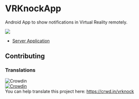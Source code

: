 # VRKnockApp


Android App to show notifications in Virtual Reality remotely.  


![](https://i.imgur.com/IieaElg.png)



* [Server Application](https://github.com/InventivetalentDev/RemoteVRKnockServer)

 
 
## Contributing

### Translations
![Crowdin](https://support.crowdin.com/assets/logos/crowdin-logo1-small-black.png  )   
 [![Crowdin](https://badges.crowdin.net/vrknock/localized.svg)](https://crowdin.com/project/vrknock)  
You can help translate this project here: https://crwd.in/vrknock  
